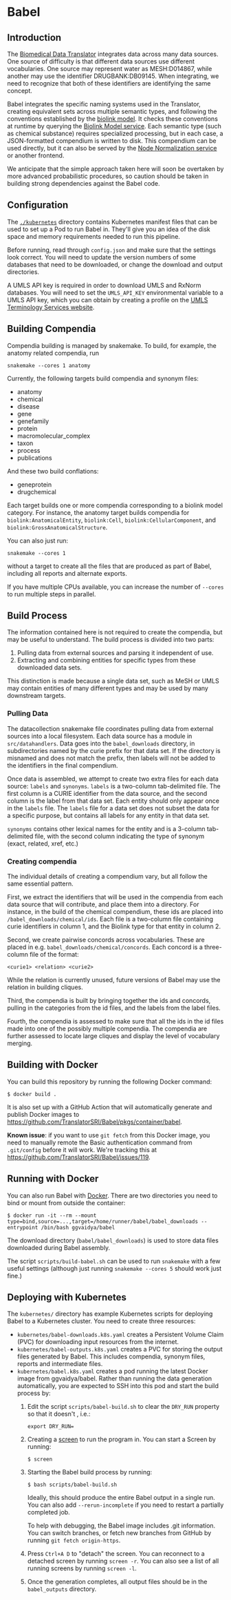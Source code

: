 # Babel

## Introduction

The [Biomedical Data Translator](https://ncats.nih.gov/translator) integrates data across many data sources.  One
source of difficulty is that different data sources use different vocabularies.
One source may represent water as MESH:D014867, while another may use the
identifier DRUGBANK:DB09145.   When integrating, we need to recognize that 
both of these identifiers are identifying the same concept.

Babel integrates the specific naming systems used in the Translator, 
creating equivalent sets across multiple semantic types, and following the
conventions established by the [biolink model](https://github.com/biolink/biolink-model).  It checks these conventions
at runtime by querying the [Biolink Model service](https://github.com/TranslatorIIPrototypes/bl_lookup).  Each semantic type (such as 
chemical substance) requires specialized processing, but in each case, a 
JSON-formatted compendium is written to disk.  This compendium can be used 
directly, but it can also be served by the [Node Normalization service](https://github.com/TranslatorSRI/NodeNormalization)
or another frontend.

We anticipate that the simple approach taken here will soon be overtaken by
more advanced probabilistic procedures, so caution should be taken in building
strong dependencies against the Babel code.

## Configuration

The [`./kubernetes`](./kubernetes/README.md) directory contains Kubernetes manifest files
that can be used to set up a Pod to run Babel in. They'll give you an idea of the disk
space and memory requirements needed to run this pipeline.

Before running, read through `config.json` and make sure that the settings look correct.
You will need to update the version numbers of some databases that need to be downloaded,
or change the download and output directories.

A UMLS API key is required in order to download UMLS and RxNorm databases. You will need
to set the `UMLS_API_KEY` environmental variable to a UMLS API key, which you can obtain
by creating a profile on the [UMLS Terminology Services website](https://uts.nlm.nih.gov/uts).

## Building Compendia

Compendia building is managed by snakemake.  To build, for example, the anatomy related compendia, run

```snakemake --cores 1 anatomy```

Currently, the following targets build compendia and synonym files:
* anatomy
* chemical
* disease
* gene
* genefamily
* protein
* macromolecular_complex
* taxon
* process
* publications

And these two build conflations:
* geneprotein
* drugchemical

Each target builds one or more compendia corresponding to a biolink model category.  For instance, the anatomy target 
builds compendia for `biolink:AnatomicalEntity`, `biolink:Cell`, `biolink:CellularComponent`, and `biolink:GrossAnatomicalStructure`.

You can also just run:

```snakemake --cores 1```

without a target to create all the files that are produced as part of Babel, including all reports and
alternate exports.

If you have multiple CPUs available, you can increase the number of `--cores` to run multiple steps in parallel.

## Build Process

The information contained here is not required to create the compendia, but may be useful to understand.  The build process is 
divided into two parts:

1. Pulling data from external sources and parsing it independent of use.
2. Extracting and combining entities for specific types from these downloaded data sets.

This distinction is made because a single data set, such as MeSH or UMLS may contain entities of many different types and may be 
used by many downstream targets.

### Pulling Data

The datacollection snakemake file coordinates pulling data from external sources into a local filesystem.  Each data source 
has a module in `src/datahandlers`.  Data goes into the `babel_downloads` directory, in subdirectories named by the curie prefix
for that data set.  If the directory is misnamed and does not match the prefix, then labels will not be added to the identifiers
in the final compendium.

Once data is assembled, we attempt to create two extra files for each data source: `labels` and `synonyms`. `labels` is
a two-column tab-delimited file. The first column is a CURIE identifier from the data source, and the second column is the
label from that data set.  Each entity should only appear once in the `labels` file. The `labels` file for a data set
does not subset the data for a specific purpose, but contains all labels for any entity in that data set. 

`synonyms` contains other lexical names for the entity and is a 3-column tab-delimited file, with the second column
indicating the type of synonym (exact, related, xref, etc.)

### Creating compendia

The individual details of creating a compendium vary, but all follow the same essential pattern.  

First, we extract the identifiers that will be used in the compendia from each data source that will contribute, and
place them into a directory.  For instance, in the build of the chemical compendium, these ids are placed into 
`/babel_downloads/chemical/ids`. Each file is a two-column file containing curie identifiers in column 1, and the
Biolink type for that entity in column 2.  

Second, we create pairwise concords across vocabularies. These are placed in e.g. `babel_downloads/chemical/concords`. 
Each concord is a three-column file of the format:

`<curie1> <relation> <curie2>`

While the relation is currently unused, future versions of Babel may use the relation in building cliques.

Third, the compendia is built by bringing together the ids and concords, pulling in the categories from the id files, 
and the labels from the label files.

Fourth, the compendia is assessed to make sure that all the ids in the id files made into one of the possibly multiple 
compendia.  The compendia are further assessed to locate large cliques and display the level of vocabulary merging.

## Building with Docker

You can build this repository by running the following Docker command:

```
$ docker build .
```

It is also set up with a GitHub Action that will automatically generate and publish
Docker images to https://github.com/TranslatorSRI/Babel/pkgs/container/babel.

**Known issue**: if you want to use `git fetch` from this Docker image, you need
to manually remote the Basic authentication command from `.git/config` before it
will work. We're tracking this at https://github.com/TranslatorSRI/Babel/issues/119.

## Running with Docker

You can also run Babel with [Docker](https://www.docker.com/). There are
two directories you need to bind or mount from outside the container:

```
$ docker run -it --rm --mount type=bind,source=...,target=/home/runner/babel/babel_downloads --entrypoint /bin/bash ggvaidya/babel
```

The download directory (`babel/babel_downloads`) is used to store data files downloaded during Babel assembly.

The script `scripts/build-babel.sh` can be used to run `snakemake` with a few useful settings (although just running
`snakemake --cores 5` should work just fine.)

## Deploying with Kubernetes

The `kubernetes/` directory has example Kubernetes scripts for deploying Babel to a Kubernetes cluster. You need to
create three resources:
* `kubernetes/babel-downloads.k8s.yaml` creates a Persistent Volume Claim (PVC) for downloading input resources from
  the internet.
* `kubernetes/babel-outputs.k8s.yaml` creates a PVC for storing the output files generated by Babel. This includes
  compendia, synonym files, reports and intermediate files.
* `kubernetes/babel.k8s.yaml` creates a pod running the latest Docker image from ggvaidya/babel. Rather than running
  the data generation automatically, you are expected to SSH into this pod and start the build process by:
  1. Edit the script `scripts/babel-build.sh` to clear the `DRY_RUN` property so that it doesn't , i.e.:
     ```shell
     export DRY_RUN=
     ```
  2. Creating a [screen](https://www.gnu.org/software/screen/) to run the program in. You can start a Screen by
     running:

     ```shell
     $ screen
     ```
  3. Starting the Babel build process by running:
    
     ```shell
     $ bash scripts/babel-build.sh
     ```
  
     Ideally, this should produce the entire Babel output in a single run. You can also add `--rerun-incomplete` if you
     need to restart a partially completed job.

     To help with debugging, the Babel image includes .git information. You can switch branches, or fetch new branches
     from GitHub by running `git fetch origin-https`.
 
  4. Press `Ctrl+A D` to "detach" the screen. You can reconnect to a detached screen by running `screen -r`.
     You can also see a list of all running screens by running `screen -l`.
  5. Once the generation completes, all output files should be in the `babel_outputs` directory.
